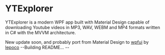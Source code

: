 # YTExplorer
YTExplorer is a modern WPF app built with Material Design capable of downloading Youtube videos in MP3, WAV, WEBM and MP4 formats written in C# with the MVVM architecture.

New update soon, and probably port from Material Design to [wpfui](https://github.com/lepoco/wpfui) by [lepoco](https://github.com/lepoco)
--Building README... --
